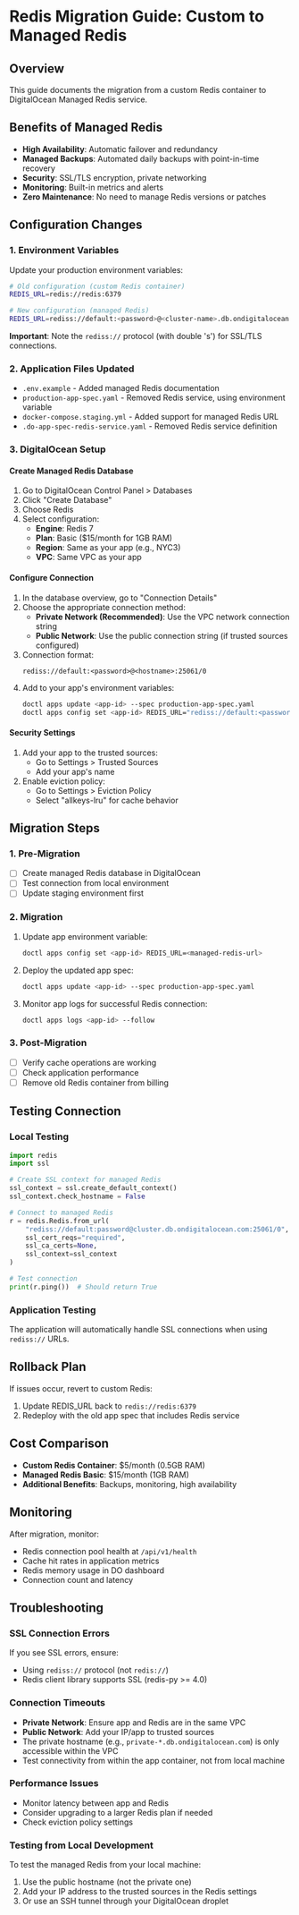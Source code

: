# Redis Migration Guide: Custom to Managed Redis

## Overview
This guide documents the migration from a custom Redis container to DigitalOcean Managed Redis service.

## Benefits of Managed Redis
- **High Availability**: Automatic failover and redundancy
- **Managed Backups**: Automated daily backups with point-in-time recovery
- **Security**: SSL/TLS encryption, private networking
- **Monitoring**: Built-in metrics and alerts
- **Zero Maintenance**: No need to manage Redis versions or patches

## Configuration Changes

### 1. Environment Variables
Update your production environment variables:

```bash
# Old configuration (custom Redis container)
REDIS_URL=redis://redis:6379

# New configuration (managed Redis)
REDIS_URL=rediss://default:<password>@<cluster-name>.db.ondigitalocean.com:25061/0
```

**Important**: Note the `rediss://` protocol (with double 's') for SSL/TLS connections.

### 2. Application Files Updated
- `.env.example` - Added managed Redis documentation
- `production-app-spec.yaml` - Removed Redis service, using environment variable
- `docker-compose.staging.yml` - Added support for managed Redis URL
- `.do-app-spec-redis-service.yaml` - Removed Redis service definition

### 3. DigitalOcean Setup

#### Create Managed Redis Database
1. Go to DigitalOcean Control Panel > Databases
2. Click "Create Database"
3. Choose Redis
4. Select configuration:
   - **Engine**: Redis 7
   - **Plan**: Basic ($15/month for 1GB RAM)
   - **Region**: Same as your app (e.g., NYC3)
   - **VPC**: Same VPC as your app

#### Configure Connection
1. In the database overview, go to "Connection Details"
2. Choose the appropriate connection method:
   - **Private Network (Recommended)**: Use the VPC network connection string
   - **Public Network**: Use the public connection string (if trusted sources configured)
3. Connection format:
   ```
   rediss://default:<password>@<hostname>:25061/0
   ```
4. Add to your app's environment variables:
   ```bash
   doctl apps update <app-id> --spec production-app-spec.yaml
   doctl apps config set <app-id> REDIS_URL="rediss://default:<password>@<hostname>:25061/0"
   ```

#### Security Settings
1. Add your app to the trusted sources:
   - Go to Settings > Trusted Sources
   - Add your app's name
2. Enable eviction policy:
   - Go to Settings > Eviction Policy
   - Select "allkeys-lru" for cache behavior

## Migration Steps

### 1. Pre-Migration
- [ ] Create managed Redis database in DigitalOcean
- [ ] Test connection from local environment
- [ ] Update staging environment first

### 2. Migration
1. Update app environment variable:
   ```bash
   doctl apps config set <app-id> REDIS_URL=<managed-redis-url>
   ```

2. Deploy the updated app spec:
   ```bash
   doctl apps update <app-id> --spec production-app-spec.yaml
   ```

3. Monitor app logs for successful Redis connection:
   ```bash
   doctl apps logs <app-id> --follow
   ```

### 3. Post-Migration
- [ ] Verify cache operations are working
- [ ] Check application performance
- [ ] Remove old Redis container from billing

## Testing Connection

### Local Testing
```python
import redis
import ssl

# Create SSL context for managed Redis
ssl_context = ssl.create_default_context()
ssl_context.check_hostname = False

# Connect to managed Redis
r = redis.Redis.from_url(
    "rediss://default:password@cluster.db.ondigitalocean.com:25061/0",
    ssl_cert_reqs="required",
    ssl_ca_certs=None,
    ssl_context=ssl_context
)

# Test connection
print(r.ping())  # Should return True
```

### Application Testing
The application will automatically handle SSL connections when using `rediss://` URLs.

## Rollback Plan
If issues occur, revert to custom Redis:
1. Update REDIS_URL back to `redis://redis:6379`
2. Redeploy with the old app spec that includes Redis service

## Cost Comparison
- **Custom Redis Container**: $5/month (0.5GB RAM)
- **Managed Redis Basic**: $15/month (1GB RAM)
- **Additional Benefits**: Backups, monitoring, high availability

## Monitoring
After migration, monitor:
- Redis connection pool health at `/api/v1/health`
- Cache hit rates in application metrics
- Redis memory usage in DO dashboard
- Connection count and latency

## Troubleshooting

### SSL Connection Errors
If you see SSL errors, ensure:
- Using `rediss://` protocol (not `redis://`)
- Redis client library supports SSL (redis-py >= 4.0)

### Connection Timeouts
- **Private Network**: Ensure app and Redis are in the same VPC
- **Public Network**: Add your IP/app to trusted sources
- The private hostname (e.g., `private-*.db.ondigitalocean.com`) is only accessible within the VPC
- Test connectivity from within the app container, not from local machine

### Performance Issues
- Monitor latency between app and Redis
- Consider upgrading to a larger Redis plan if needed
- Check eviction policy settings

### Testing from Local Development
To test the managed Redis from your local machine:
1. Use the public hostname (not the private one)
2. Add your IP address to the trusted sources in the Redis settings
3. Or use an SSH tunnel through your DigitalOcean droplet